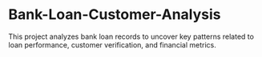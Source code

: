 # Bank-Loan-Customer-Analysis
This project analyzes bank loan records to uncover key patterns related to loan performance, customer verification, and financial metrics.
